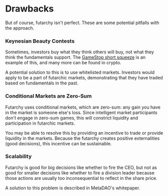 # Drawbacks

But of course, futarchy isn't perfect. These are some potential pitfalls with the approach.

### Keynesian Beauty Contests

Sometimes, investors buy what they think others will buy, not what they think the fundamentals support. The [GameStop short squeeze](https://en.wikipedia.org/wiki/GameStop\_short\_squeeze) is an example of this, and many more can be found in crypto.

A potential solution to this is to use whitelisted markets. Investors would apply to be a part of futarchic markets, demonstrating that they have traded based on fundamentals in the past.

### Conditional Markets are Zero-Sum

Futarchy uses conditional markets, which are zero-sum: any gain you have in the market is someone else's loss. Since intelligent market participants don't engage in zero-sum games, this will constrict liquidity and participation in futarchic markets.

You may be able to resolve this by providing an incentive to trade or provide liquidity in the markets. Because the futarchy creates positive externalities (good decisions), this incentive can be sustainable.

### Scalability

Futarchy is good for big decisions like whether to fire the CEO, but not as good for smaller decisions like whether to fire a division leader because those actions are usually too inconsequential to reflect in the share price.

A solution to this problem is described in MetaDAO's whitepaper.
